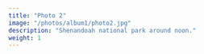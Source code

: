 ```yaml
---
title: "Photo 2"
image: "/photos/album1/photo2.jpg"
description: "Shenandoah national park around noon."
weight: 1
---
```

